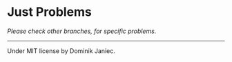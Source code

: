 # Just Problems

_Please check other branches, for specific problems._

----

Under MIT license by Dominik Janiec.
